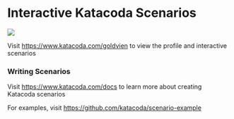 # Interactive Katacoda Scenarios

[![](http://shields.katacoda.com/katacoda/goldvien/count.svg)](https://www.katacoda.com/goldvien "Get your profile on Katacoda.com")

Visit https://www.katacoda.com/goldvien to view the profile and interactive scenarios

### Writing Scenarios
Visit https://www.katacoda.com/docs to learn more about creating Katacoda scenarios

For examples, visit https://github.com/katacoda/scenario-example
